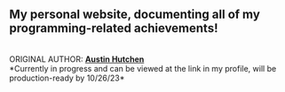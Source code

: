 <h2>My personal website, documenting all of my programming-related achievements!</h2>
  <br>
ORIGINAL AUTHOR: <u><b>Austin Hutchen </b></u> 
<br>
*Currently in progress and can be viewed at the link in my profile, will be production-ready by 10/26/23*

